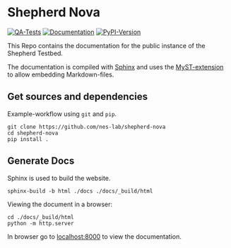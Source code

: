 # Shepherd Nova

[![QA-Tests](https://github.com/nes-lab/shepherd-nova/actions/workflows/quality_assurance.yaml/badge.svg)](https://github.com/nes-lab/shepherd-nova/actions/workflows/quality_assurance.yaml)
[![Documentation](https://github.com/nes-lab/shepherd-nova/actions/workflows/pages_update.yaml/badge.svg)](https://nes-lab.github.io/shepherd-nova/)
[![PyPI-Version](https://img.shields.io/pypi/v/shepherd_data.svg)](https://pypi.org/project/shepherd_data)

This Repo contains the documentation for the public instance of the Shepherd Testbed.

The documentation is compiled with [Sphinx](https://www.sphinx-doc.org/) and uses the [MyST-extension](https://myst-parser.readthedocs.io/en/latest/index.html) to allow embedding Markdown-files.

## Get sources and dependencies

Example-workflow using `git` and `pip`.

```Shell
git clone https://github.com/nes-lab/shepherd-nova
cd shepherd-nova
pip install .
```

## Generate Docs

Sphinx is used to build the website.

```Shell
sphinx-build -b html ./docs ./docs/_build/html
```

Viewing the document in a browser:

```Shell
cd ./docs/_build/html
python -m http.server
```

In browser go to [localhost:8000]() to view the documentation.
